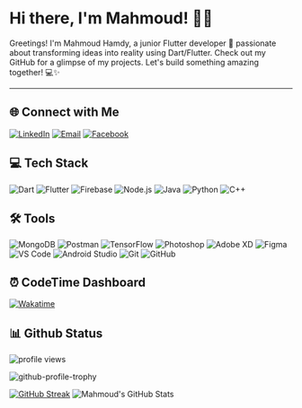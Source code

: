 # Hi there, I'm Mahmoud! 👨‍💻

Greetings! I'm Mahmoud Hamdy, a junior Flutter developer 🚀 passionate about transforming ideas into reality using Dart/Flutter. Check out my GitHub for a glimpse of my projects. Let's build something amazing together! 💻✨

---

## 🌐 Connect with Me

[![LinkedIn](https://img.shields.io/badge/-LinkedIn-0A66C2?style=flat-square&logo=LinkedIn&logoColor=white&label=LinkedIn)](https://www.linkedin.com/in/mahmoud-hamdy-alashwah/)
[![Email](https://img.shields.io/badge/-Email-D14836?style=flat-square&logo=Gmail&logoColor=white&label=Email)](mailto:hmdy7486@gmail.com)
[![Facebook](https://img.shields.io/badge/-Facebook-1877F2?style=flat-square&logo=Facebook&logoColor=white&label=Facebook)](https://www.facebook.com/MahmoudHamdyElashwah/)

## 💻 Tech Stack

![Dart](https://skillicons.dev/icons?i=dart&theme=dark&borderRadius=20)
![Flutter](https://skillicons.dev/icons?i=flutter&theme=dark&borderRadius=20)
![Firebase](https://skillicons.dev/icons?i=firebase&theme=dark&borderRadius=20)
![Node.js](https://skillicons.dev/icons?i=nodejs&theme=dark&borderRadius=20)
![Java](https://skillicons.dev/icons?i=java&theme=dark&borderRadius=20)
![Python](https://skillicons.dev/icons?i=python&theme=dark&borderRadius=20)
![C++](https://skillicons.dev/icons?i=cpp&theme=dark&borderRadius=20)

## 🛠️ Tools

![MongoDB](https://skillicons.dev/icons?i=mongodb&theme=dark&borderRadius=20)
![Postman](https://skillicons.dev/icons?i=postman&theme=dark&borderRadius=20)
![TensorFlow](https://skillicons.dev/icons?i=tensorflow&theme=dark&borderRadius=20)
![Photoshop](https://skillicons.dev/icons?i=photoshop&theme=dark&borderRadius=20)
![Adobe XD](https://skillicons.dev/icons?i=xd&theme=dark&borderRadius=20)
![Figma](https://skillicons.dev/icons?i=figma&theme=dark&borderRadius=20)
![VS Code](https://skillicons.dev/icons?i=vscode&theme=dark&borderRadius=20)
![Android Studio](https://skillicons.dev/icons?i=androidstudio&theme=dark&borderRadius=20)
![Git](https://skillicons.dev/icons?i=git&theme=dark&borderRadius=20)
![GitHub](https://skillicons.dev/icons?i=github&theme=dark&borderRadius=20)

## ⏰ CodeTime Dashboard

[![Wakatime](https://wakatime.com/badge/user/018c9017-daf8-45c1-be71-8b16fd238022.svg)](https://wakatime.com/@018c9017-daf8-45c1-be71-8b16fd238022)

## 📊 Github Status

![profile views](https://komarev.com/ghpvc/?username=mahmoodhamdi)

![github-profile-trophy](https://github-profile-trophy.vercel.app/?username=mahmoodhamdi&title=Repositories,Commits,PullRequest&column=-1)

[![GitHub Streak](https://streak-stats.demolab.com?user=mahmoodhamdi&border_radius=7.5&theme=dark)](https://git.io/streak-stats)
![Mahmoud's GitHub Stats](https://github-readme-stats.vercel.app/api?username=mahmoodhamdi&show_icons=true&theme=dark&rank_icon=percentile)
